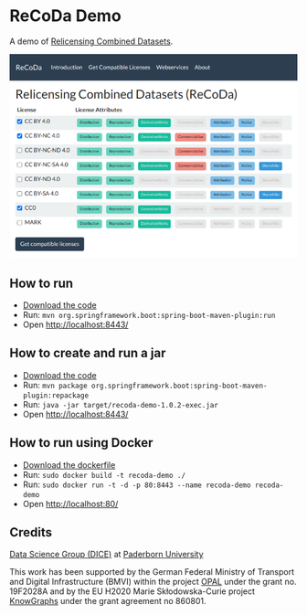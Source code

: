 # ReCoDa Demo

A demo of [Relicensing Combined Datasets](https://github.com/dice-group/ReCoDa).

![ReCoDa](doc/ReCoDa-Screenshot.png)


## How to run

- [Download the code](https://github.com/dice-group/ReCoDa/archive/demo.zip)
- Run: `mvn org.springframework.boot:spring-boot-maven-plugin:run`
- Open [http://localhost:8443/](http://localhost:8443/)


## How to create and run a jar

- [Download the code](https://github.com/dice-group/ReCoDa/archive/demo.zip)
- Run: `mvn package org.springframework.boot:spring-boot-maven-plugin:repackage`
- Run: `java -jar target/recoda-demo-1.0.2-exec.jar`
- Open [http://localhost:8443/](http://localhost:8443/)


## How to run using Docker

- [Download the dockerfile](https://raw.githubusercontent.com/dice-group/ReCoDa/demo/Dockerfile)
- Run: `sudo docker build -t recoda-demo ./`
- Run: `sudo docker run -t -d -p 80:8443 --name recoda-demo recoda-demo`
- Open [http://localhost:80/](http://localhost:80/)


## Credits

[Data Science Group (DICE)](https://dice-research.org/) at [Paderborn University](https://www.uni-paderborn.de/)

This work has been supported by the German Federal Ministry of Transport and Digital Infrastructure (BMVI) within the
project [OPAL](https://dice-research.org/OPAL) under the grant no. 19F2028A and by the EU
H2020 Marie Skłodowska-Curie project [KnowGraphs](https://knowgraphs.eu/) under
the grant agreement no 860801.

